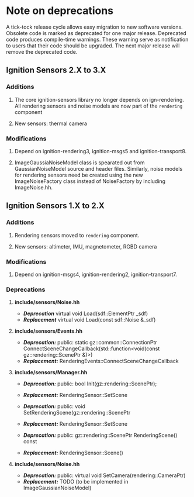 # Note on deprecations
A tick-tock release cycle allows easy migration to new software versions.
Obsolete code is marked as deprecated for one major release.
Deprecated code produces compile-time warnings. These warning serve as
notification to users that their code should be upgraded. The next major
release will remove the deprecated code.


## Ignition Sensors 2.X to 3.X

### Additions

1. The core ignition-sensors library no longer depends on ign-rendering. All
rendering sensors and noise models are now part of the `rendering` component

1. New sensors: thermal camera

### Modifications

1. Depend on ignition-rendering3, ignition-msgs5 and ignition-transport8.

1. ImageGaussiaNoiseModel class is spearated out from GaussianNoiseModel source
and header files. Similarly, noise models for rendering sensors need be created
using the new ImageNoiseFactory class instead of NoiseFactory by including
ImageNoise.hh.

## Ignition Sensors 1.X to 2.X

### Additions

1. Rendering sensors moved to `rendering` component.

1. New sensors: altimeter, IMU, magnetometer, RGBD camera

### Modifications

1. Depend on ignition-msgs4, ignition-rendering2, ignition-transport7.

### Deprecations

1. **include/sensors/Noise.hh**
   + ***Deprecation*** virtual void Load(sdf::ElementPtr _sdf)
   + ***Replacement*** virtual void Load(const sdf::Noise &_sdf)

1. **include/sensors/Events.hh**
    + ***Deprecation:*** public: static gz::common::ConnectionPtr ConnectSceneChangeCallback(std::function<void(const gz::rendering::ScenePtr &)>)
    + ***Replacement:*** RenderingEvents::ConnectSceneChangeCallback

1. **include/sensors/Manager.hh**
    + ***Deprecation:*** public: bool Init(gz::rendering::ScenePtr);
    + ***Replacement:***  RenderingSensor::SetScene
    + ***Deprecation:*** public: void SetRenderingScene(gz::rendering::ScenePtr
    + ***Replacement:***  RenderingSensor::SetScene

    + ***Deprecation:*** public: gz::rendering::ScenePtr RenderingScene() const
    + ***Replacement:*** RenderingSensor::Scene()

1. **include/sensors/Noise.hh**
    + ***Deprecation:*** public: virtual void SetCamera(rendering::CameraPtr)
    + ***Replacement:***  TODO (to be implemented in ImageGaussianNoiseModel)


